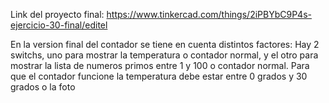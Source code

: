Link del proyecto final: https://www.tinkercad.com/things/2iPBYbC9P4s-ejercicio-30-final/editel

En la version final del contador se tiene en cuenta distintos factores:
Hay 2 switchs, uno para mostrar la temperatura o contador normal, y el otro para mostrar la lista de numeros primos entre 1 y 100 o contador normal.
Para que el contador funcione la temperatura debe estar entre 0 grados y 30 grados o la foto
